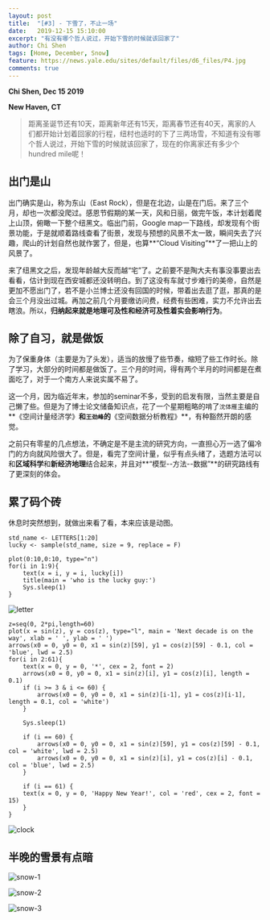 ```yaml
---
layout: post
title:  "[#3] - 下雪了，不止一场"
date:   2019-12-15 15:10:00
excerpt: "有没有哪个哲人说过，开始下雪的时候就该回家了"
author: Chi Shen
tags: [Home, December, Snow]
feature: https://news.yale.edu/sites/default/files/d6_files/P4.jpg
comments: true
---
```


**Chi Shen, Dec 15 2019**

**New Haven, CT**

> 距离圣诞节还有10天，距离新年还有15天，距离春节还有40天，离家的人们都开始计划着回家的行程，纽村也适时的下了三两场雪，不知道有没有哪个哲人说过，开始下雪的时候就该回家了，现在的你离家还有多少个hundred mile呢！



## 出门是山

出门确实是山，称为东山（East Rock），但是在北边，山是在门后。来了三个月，却也一次都没爬过。感恩节假期的某一天，风和日丽，做完午饭，本计划着爬上山顶，俯瞰一下整个纽黑文。临出门前，Google map一下路线，却发现有个街景功能，于是就顺着路线查看了街景，发现与预想的风景不太一致，瞬间失去了兴趣，爬山的计划自然也就作罢了，但是，也算**“Cloud Visiting”**了一把山上的风景了。

来了纽黑文之后，发现年龄越大反而越“宅”了。之前要不是陶大夫有事没事要出去看看，估计到现在西安城都还没转明白。到了这没有车就寸步难行的美帝，自然是更加不愿出门了，若不是小兰博士还没有回国的时候，带着出去逛了逛，那真的是会三个月没出过城。再加之前几个月要缴访问费，经费有些困难，实力不允许出去瞎浪。所以，**归纳起来就是地理可及性和经济可及性着实会影响行为**。



## 除了自习，就是做饭

为了保重身体（主要是为了头发），适当的放慢了些节奏，缩短了些工作时长。除了学习，大部分的时间都是做饭了。三个月的时间，得有两个半月的时间都是在煮面吃了，对于一个南方人来说实属不易了。

这一个月，因为临近年末，参加的seminar不多，受到的启发有限，当然主要是自己懒了些。但是为了博士论文储备知识点，花了一个星期粗略的啃了`沈体雁`主编的**《空间计量经济学》**和`王劲峰`的**《空间数据分析教程》**，有种豁然开朗的感觉。

之前只有零星的几点想法，不确定是不是主流的研究方向，一直担心万一选了偏冷门的方向就风险很大了。但是，看完了空间计量，似乎有点头绪了，选题方法可以和**区域科学**和**新经济地理**结合起来，并且对**“模型--方法--数据”**的研究路线有了更深刻的体会。



## 累了码个砖

休息时突然想到，就做出来看了看，本来应该是动图。

    std_name <- LETTERS[1:20]
    lucky <- sample(std_name, size = 9, replace = F)
    
    plot(0:10,0:10, type="n")
    for(i in 1:9){  
        text(x = i, y = i, lucky[i])
        title(main = 'who is the lucky guy:')
        Sys.sleep(1) 
    }

![letter](https://github.com/shumchi/shumchi.github.io/blob/master/_posts/2019-12-15-M3%20First%20Snow/letter-1.png?raw=true)

    z=seq(0, 2*pi,length=60)
    plot(x = sin(z), y = cos(z), type="l", main = 'Next decade is on the way', xlab = ' ', ylab = ' ')
    arrows(x0 = 0, y0 = 0, x1 = sin(z)[59], y1 = cos(z)[59] - 0.1, col = 'blue', lwd = 2.5)
    for(i in 2:61){  
        text(x = 0, y = 0, '*', cex = 2, font = 2)
        arrows(x0 = 0, y0 = 0, x1 = sin(z)[i], y1 = cos(z)[i], length = 0.1)
        if (i >= 3 & i <= 60) {
            arrows(x0 = 0, y0 = 0, x1 = sin(z)[i-1], y1 = cos(z)[i-1], length = 0.1, col = 'white')
        }   
    
        Sys.sleep(1) 
    
        if (i == 60) {
            arrows(x0 = 0, y0 = 0, x1 = sin(z)[59], y1 = cos(z)[59] - 0.1, col = 'white', lwd = 2.5)
            arrows(x0 = 0, y0 = 0, x1 = sin(z)[i], y1 = cos(z)[i] - 0.1, col = 'blue', lwd = 2.5)
        }
    
        if (i == 61) {
        text(x = 0, y = 0, 'Happy New Year!', col = 'red', cex = 2, font = 15)
        }
    }

![clock](https://github.com/shumchi/shumchi.github.io/blob/master/_posts/2019-12-15-M3%20First%20Snow/clock-1.png?raw=true)

## 半晚的雪景有点暗
![snow-1](https://github.com/shumchi/shumchi.github.io/blob/master/_posts/2019-12-15-M3%20First%20Snow/s-1.jpeg?raw=true)

![snow-2](https://github.com/shumchi/shumchi.github.io/blob/master/_posts/2019-12-15-M3%20First%20Snow/s-2.jpeg?raw=true)

![snow-3](https://github.com/shumchi/shumchi.github.io/blob/master/_posts/2019-12-15-M3%20First%20Snow/s-3.jpeg?raw=true)
